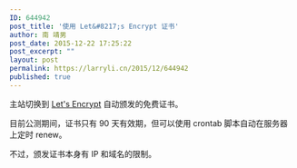 ```yaml
---
ID: 644942
post_title: '使用 Let&#8217;s Encrypt 证书'
author: 南 靖男
post_date: 2015-12-22 17:25:22
post_excerpt: ""
layout: post
permalink: https://larryli.cn/2015/12/644942
published: true
---
```

主站切换到 <a href="https://letsencrypt.org">Let's Encrypt</a> 自动颁发的免费证书。

目前公测期间，证书只有 90 天有效期，但可以使用 crontab 脚本自动在服务器上定时 renew。

不过，颁发证书本身有 IP 和域名的限制。

&nbsp;